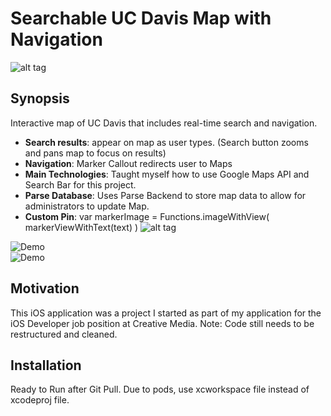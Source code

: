# Searchable UC Davis Map with Navigation
![alt tag](https://github.com/fantaandcrackers/CM_Portfolio/blob/master/Illustrations/UCDMapIcon.png)
## Synopsis

Interactive map of UC Davis that includes real-time search and navigation.
- **Search results**: appear on map as user types. (Search button zooms and pans map to focus on results)
- **Navigation**: Marker Callout redirects user to Maps 
- **Main Technologies**: Taught myself how to use Google Maps API and Search Bar for this project.
- **Parse Database**: Uses Parse Backend to store map data to allow for administrators to update Map.
- **Custom Pin**: var markerImage = Functions.imageWithView( markerViewWithText(text) )
![alt tag](https://github.com/fantaandcrackers/CM_Portfolio/blob/master/Illustrations/MakeMarker.png)

![Demo](http://giant.gfycat.com/LateGranularFossa.gif)<br />
![Demo](http://giant.gfycat.com/UnevenHollowFantail.gif)

<!-- ## Code Example

Show what the library does as concisely as possible, developers should be able to figure out **how** your project solves their problem by looking at the code example. Make sure the API you are showing off is obvious, and that your code is short and concise. -->

## Motivation

This iOS application was a project I started as part of my application for the iOS Developer job position at Creative Media. Note: Code still needs to be restructured and cleaned.

## Installation

Ready to Run after Git Pull.
Due to pods, use xcworkspace file instead of xcodeproj file.